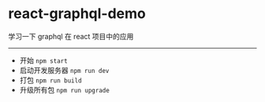 # react-graphql-demo
学习一下 graphql 在 react 项目中的应用

---

- 开始 `npm start`
- 启动开发服务器 `npm run dev`
- 打包 `npm run build`
- 升级所有包 `npm run upgrade`

